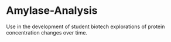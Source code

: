 # Amylase-Analysis
Use in the development of student biotech explorations of protein concentration changes over time.
